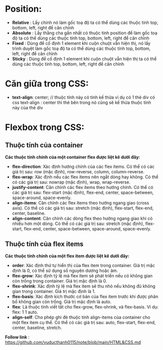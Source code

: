 # Position:

- **Relative** : Lấy chính nó làm gốc toạ độ ta có thể dùng các thuộc tính top, bottom, left, right để căn chỉnh
- **Absolute** : Lấy thằng cha gần nhất có thuộc tính position để làm gốc toạ độ ta có thể dùng các thuộc tính top, bottom, left, right để căn chỉnh
- **Fixed** : Dùng để cố định 1 element khi cuộn chuột vẫn hiện thị, nó lấy trình duyệt làm gốc toạ độ ta có thể dùng các thuộc tính top, bottom, left, right để căn chỉnh
- **Sticky** : Dùng để cố định 1 element khi cuộn chuột vẫn hiện thị ta có thể dùng các thuộc tính top, bottom, left, right để căn chỉnh

# Căn giữa trong CSS:

- **text-align**: center; // thuộc tính này có tính kế thừa ví dụ có 1 thẻ div có css text-align : center thì thẻ bên trong nó cũng sẽ kế thừa thuộc tính này của thẻ div

# Flexbox trong CSS:

## Thuộc tính của container

**Các thuộc tính chính của một container flex được liệt kê dưới đây:**

- **flex-direction**: Xác định hướng chính của các flex items. Có thể có các giá trị sau: row (mặc định), row-reverse, column, column-reverse.
- **flex-wrap**: Xác định nếu các flex items nên ngắt dòng hay không. Có thể có các giá trị sau: nowrap (mặc định), wrap, wrap-reverse.
- **justify-content**: Căn chỉnh các flex items theo hướng chính. Có thể có các giá trị sau: flex-start (mặc định), flex-end, center, space-between, space-around, space-evenly.
- **align-items**: Căn chỉnh các flex items theo hướng ngang giao (cross axis). Có thể có các giá trị sau: stretch (mặc định), flex-start, flex-end, center, baseline.
- **align-content**: Căn chỉnh các dòng flex theo hướng ngang giao khi có nhiều hơn một dòng. Có thể có các giá trị sau: stretch (mặc định), flex-start, flex-end, center, space-between, space-around, space-evenly.

## Thuộc tính của flex items

**Các thuộc tính chính của một flex item được liệt kê dưới đây:**

- **order**: Xác định thứ tự hiển thị của flex item trong container. Giá trị mặc định là 0, có thể sử dụng số nguyên dương hoặc âm.
- **flex-grow**: Xác định tỷ lệ mà flex item sẽ phát triển nếu có không gian còn trống trong container. Giá trị mặc định là 0.
- **flex-shrink**: Xác định tỷ lệ mà flex item sẽ thu nhỏ nếu không đủ không gian trong container. Giá trị mặc định là 1.
- **flex-basis**: Xác định kích thước cơ bản của flex item trước khi được phân bổ không gian còn trống. Giá trị mặc định là auto.
- **flex**: Là thuộc tính viết tắt cho flex-grow, flex-shrink, và flex-basis. Ví dụ: flex: 1 1 auto.
- **align-self**: Cho phép ghi đè thuộc tính align-items của container cho một flex item cụ thể. Có thể có các giá trị sau: auto, flex-start, flex-end, center, baseline, stretch.

**Follow link** : https://github.com/vuducthanh0115/note/blob/main/HTML&CSS.md
